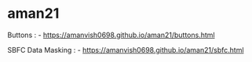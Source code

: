 # aman21

Buttons : - https://amanvish0698.github.io/aman21/buttons.html

SBFC Data Masking : - https://amanvish0698.github.io/aman21/sbfc.html
